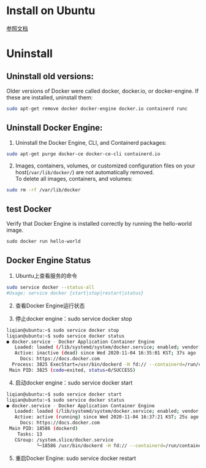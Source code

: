 # Install on Ubuntu
[参照文档](https://docs.docker.com/get-started/)

# Uninstall 
## Uninstall old versions:  
Older versions of Docker were called docker, docker.io, or docker-engine. If these are installed, uninstall them:
```bash
sudo apt-get remove docker docker-engine docker.io containerd runc
```

## Uninstall Docker Engine:  
1. Uninstall the Docker Engine, CLI, and Containerd packages:
```bash
sudo apt-get purge docker-ce docker-ce-cli containerd.io
```

2. Images, containers, volumes, or customized configuration files on your host(`/var/lib/docker/`) are not automatically removed.  
To delete all images, containers, and volumes:
```bash
sudo rm -rf /var/lib/docker
```
## test Docker
Verify that Docker Engine is installed correctly by running the hello-world image.
```
sudo docker run hello-world
```

## Docker Engine Status
1. Ubuntu上查看服务的命令
```bash
sudo service docker --status-all
#Usage: service docker {start|stop|restart|status}

```
2. 查看Docker Engine运行状态

3. 停止docker engine：sudo service docker stop 
```bash
liqian@ubuntu:~$ sudo service docker stop
liqian@ubuntu:~$ sudo service docker status
● docker.service - Docker Application Container Engine
   Loaded: loaded (/lib/systemd/system/docker.service; enabled; vendor preset: e
   Active: inactive (dead) since Wed 2020-11-04 16:35:01 KST; 37s ago
     Docs: https://docs.docker.com
  Process: 3825 ExecStart=/usr/bin/dockerd -H fd:// --containerd=/run/containerd
 Main PID: 3825 (code=exited, status=0/SUCCESS)

```

4. 启动docker engine：sudo service docker start 
```bash
liqian@ubuntu:~$ sudo service docker start
liqian@ubuntu:~$ sudo service docker status
● docker.service - Docker Application Container Engine
   Loaded: loaded (/lib/systemd/system/docker.service; enabled; vendor preset: e
   Active: active (running) since Wed 2020-11-04 16:37:21 KST; 25s ago
     Docs: https://docs.docker.com
 Main PID: 18586 (dockerd)
    Tasks: 13
   CGroup: /system.slice/docker.service
           └─18586 /usr/bin/dockerd -H fd:// --containerd=/run/containerd/contai
```

5. 重启Docker Engine: sudo service docker restart 